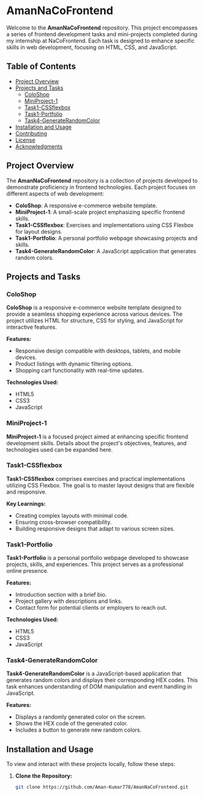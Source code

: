 # AmanNaCoFrontend

Welcome to the **AmanNaCoFrontend** repository. This project encompasses a series of frontend development tasks and mini-projects completed during my internship at NaCoFrontend. Each task is designed to enhance specific skills in web development, focusing on HTML, CSS, and JavaScript.

## Table of Contents

- [Project Overview](#project-overview)
- [Projects and Tasks](#projects-and-tasks)
  - [ColoShop](#coloshop)
  - [MiniProject-1](#miniproject-1)
  - [Task1-CSSflexbox](#task1-cssflexbox)
  - [Task1-Portfolio](#task1-portfolio)
  - [Task4-GenerateRandomColor](#task4-generaterandomcolor)
- [Installation and Usage](#installation-and-usage)
- [Contributing](#contributing)
- [License](#license)
- [Acknowledgments](#acknowledgments)

## Project Overview

The **AmanNaCoFrontend** repository is a collection of projects developed to demonstrate proficiency in frontend technologies. Each project focuses on different aspects of web development:

- **ColoShop**: A responsive e-commerce website template.
- **MiniProject-1**: A small-scale project emphasizing specific frontend skills.
- **Task1-CSSflexbox**: Exercises and implementations using CSS Flexbox for layout designs.
- **Task1-Portfolio**: A personal portfolio webpage showcasing projects and skills.
- **Task4-GenerateRandomColor**: A JavaScript application that generates random colors.

## Projects and Tasks

### ColoShop

**ColoShop** is a responsive e-commerce website template designed to provide a seamless shopping experience across various devices. The project utilizes HTML for structure, CSS for styling, and JavaScript for interactive features.

**Features:**

- Responsive design compatible with desktops, tablets, and mobile devices.
- Product listings with dynamic filtering options.
- Shopping cart functionality with real-time updates.

**Technologies Used:**

- HTML5
- CSS3
- JavaScript

### MiniProject-1

**MiniProject-1** is a focused project aimed at enhancing specific frontend development skills. Details about the project's objectives, features, and technologies used can be expanded here.

### Task1-CSSflexbox

**Task1-CSSflexbox** comprises exercises and practical implementations utilizing CSS Flexbox. The goal is to master layout designs that are flexible and responsive.

**Key Learnings:**

- Creating complex layouts with minimal code.
- Ensuring cross-browser compatibility.
- Building responsive designs that adapt to various screen sizes.

### Task1-Portfolio

**Task1-Portfolio** is a personal portfolio webpage developed to showcase projects, skills, and experiences. This project serves as a professional online presence.

**Features:**

- Introduction section with a brief bio.
- Project gallery with descriptions and links.
- Contact form for potential clients or employers to reach out.

**Technologies Used:**

- HTML5
- CSS3
- JavaScript

### Task4-GenerateRandomColor

**Task4-GenerateRandomColor** is a JavaScript-based application that generates random colors and displays their corresponding HEX codes. This task enhances understanding of DOM manipulation and event handling in JavaScript.

**Features:**

- Displays a randomly generated color on the screen.
- Shows the HEX code of the generated color.
- Includes a button to generate new random colors.

## Installation and Usage

To view and interact with these projects locally, follow these steps:

1. **Clone the Repository:**

   ```bash
   git clone https://github.com/Aman-Kumar778/AmanNaCoFrontend.git

